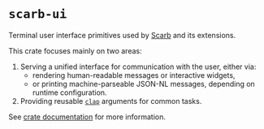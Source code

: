 # `scarb-ui`

Terminal user interface primitives used by [Scarb](https://docs.swmansion.com/scarb) and its extensions.

This crate focuses mainly on two areas:

1. Serving a unified interface for communication with the user, either via:
   - rendering human-readable messages or interactive widgets,
   - or printing machine-parseable JSON-NL messages, depending on runtime configuration.
2. Providing reusable [`clap`](https://crates.io/crates/clap) arguments for common tasks.

See [crate documentation](https://docs.rs/scarb-ui) for more information.
